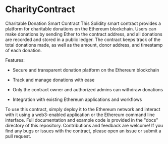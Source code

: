 # CharityContract

Charitable Donation Smart Contract
This Solidity smart contract provides a platform for charitable donations on the Ethereum blockchain. Users can make donations by sending Ether to the contract address, and all donations are recorded and stored in a public ledger. The contract keeps track of the total donations made, as well as the amount, donor address, and timestamp of each donation.

Features:

   - Secure and transparent donation platform on the Ethereum blockchain
    
   - Track and manage donations with ease
    
   - Only the contract owner and authorized admins can withdraw donations 
    
   - Integration with existing Ethereum applications and workflows 
    
To use this contract, simply deploy it to the Ethereum network and interact with it using a web3-enabled application or the Ethereum command line interface. Full documentation and example code is provided in the "docs" directory of this repository.
Contributions and feedback are welcome! If you find any bugs or issues with the contract, please open an issue or submit a pull request.

